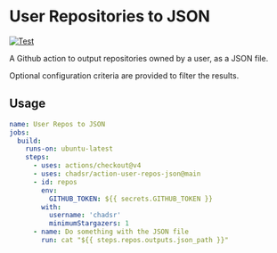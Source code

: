 # User Repositories to JSON

[![Test](https://github.com/chadsr/action-user-repos-json/actions/workflows/test.yml/badge.svg)](https://github.com/chadsr/action-user-repos-json/actions/workflows/test.yml)

A Github action to output repositories owned by a user, as a JSON file.

Optional configuration criteria are provided to filter the results.

## Usage

```yaml
name: User Repos to JSON
jobs:
  build:
    runs-on: ubuntu-latest
    steps:
      - uses: actions/checkout@v4
      - uses: chadsr/action-user-repos-json@main
      - id: repos
        env:
          GITHUB_TOKEN: ${{ secrets.GITHUB_TOKEN }}
        with:
          username: 'chadsr'
          minimumStargazers: 1
      - name: Do something with the JSON file
        run: cat "${{ steps.repos.outputs.json_path }}"
```
